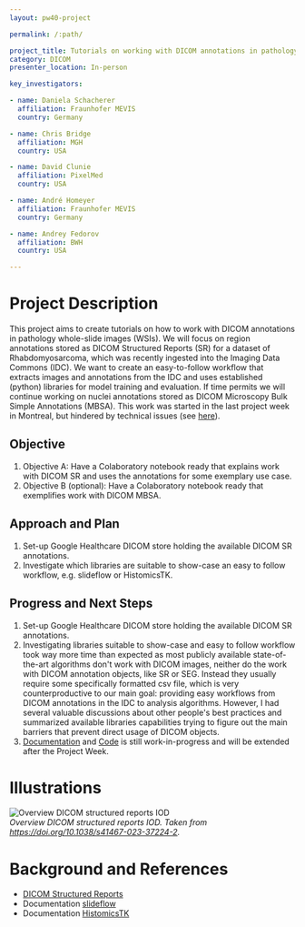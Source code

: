 ```yaml
---
layout: pw40-project

permalink: /:path/

project_title: Tutorials on working with DICOM annotations in pathology WSI
category: DICOM
presenter_location: In-person

key_investigators:

- name: Daniela Schacherer
  affiliation: Fraunhofer MEVIS
  country: Germany

- name: Chris Bridge
  affiliation: MGH
  country: USA

- name: David Clunie
  affiliation: PixelMed
  country: USA

- name: André Homeyer
  affiliation: Fraunhofer MEVIS
  country: Germany

- name: Andrey Fedorov
  affiliation: BWH
  country: USA

---
```


# Project Description

<!-- Add a short paragraph describing the project. -->

This project aims to create tutorials on how to work with DICOM annotations in pathology whole-slide images (WSIs). We will focus on region annotations stored as DICOM Structured Reports (SR) for a dataset of Rhabdomyosarcoma, which was recently ingested into the Imaging Data Commons (IDC). We want to create an easy-to-follow workflow that extracts images and annotations from the IDC and uses established (python) libraries for model training and evaluation.
If time permits we will continue working on nuclei annotations stored as DICOM Microscopy Bulk Simple Annotations (MBSA). This work was started in the last project week in Montreal, but hindered by technical issues (see [here](https://projectweek.na-mic.org/PW39_2023_Montreal/Projects/TutorialsOnWorkingWithDicomAnnotationsInPathologyWholeSlideImages/)).

## Objective

<!-- Describe here WHAT you would like to achieve (what you will have as end result). -->

1.  Objective A: Have a Colaboratory notebook ready that explains work with DICOM SR and uses the annotations for some exemplary use case.
2.  Objective B (optional): Have a Colaboratory notebook ready that exemplifies work with DICOM MBSA.

## Approach and Plan

<!-- Describe here HOW you would like to achieve the objectives stated above. -->

1.  Set-up Google Healthcare DICOM store holding the available DICOM SR annotations.
2.  Investigate which libraries are suitable to show-case an easy to follow workflow, e.g. slideflow or HistomicsTK.

## Progress and Next Steps

1. Set-up Google Healthcare DICOM store holding the available DICOM SR annotations.
2. Investigating libraries suitable to show-case and easy to follow workflow took way more time than expected as most publicly available state-of-the-art algorithms don't work with DICOM images, neither do the work with DICOM annotation objects, like SR or SEG. Instead they usually require some specifically formatted csv file, which is very counterproductive to our main goal: providing easy workflows from DICOM annotations in the IDC to analysis algorithms. However, I had several valuable discussions about other people's best practices and summarized available libraries capabilities trying to figure out the main barriers that prevent direct usage of DICOM objects.
3. [Documentation](https://docs.google.com/document/d/1xI9ZbZOk_nTz8YDP3xeozRspN1T-2zxQ79ecPufFfH0/edit?usp=sharing) and [Code](https://colab.research.google.com/drive/1aM3IgvPSk7OEzmg1YIoxGT-A4AaDxhqn?usp=drive_link) is still work-in-progress and will be extended after the Project Week.

# Illustrations

![Overview DICOM structured reports IOD](./overview_dicom_sr.png) \
*Overview DICOM structured reports IOD. Taken from https://doi.org/10.1038/s41467-023-37224-2.*

# Background and References

- [DICOM Structured Reports](https://dicom.nema.org/dicom/2013/output/chtml/part20/sect_A.3.html)
- Documentation [slideflow](https://slideflow.dev/)
- Documentation [HistomicsTK](https://digitalslidearchive.github.io/HistomicsTK/api-docs.html)
